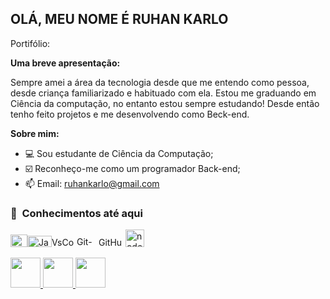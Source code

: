 ## OLÁ, MEU NOME É RUHAN KARLO
Portifólio:



**Uma breve apresentação:**

Sempre amei a área da tecnologia desde que me entendo como pessoa, desde criança familiarizado e habituado com ela. Estou me graduando em Ciência da computação, no entanto estou sempre estudando! Desde então tenho feito projetos e me desenvolvendo como Beck-end.



**Sobre mim:**


- 💻 Sou estudante de Ciência da Computação;
- ☑️ Reconheço-me como um programador Back-end;
- 📫 Email: ruhankarlo@gmail.com


<h3> 👾 &nbsp;Conhecimentos até aqui </h3>


  <img width="27" height="20" src="https://logos-download.com/wp-content/uploads/2016/10/Java_logo_icon.png" alt="Java logo"/><img width="39" height="18" src="https://img.shields.io/badge/-JavaScript-333333?style=flat&logo=javascript" alt="JavaScript-333333"/><img width="40" height="16" src="https://img.shields.io/badge/-VsCode-333333?style=flat&logo=visual-studio-code" alt="VsCode-333333"/><img width="35" height="17" src="https://img.shields.io/badge/-Git-333333?style=flat&logo=git" alt="Git-333333"/><img width="39" height="16" src="https://img.shields.io/badge/-GitHub-333333?style=flat&logo=github" alt="GitHub-333333"/>
  <img width="30" height="28" src="https://download.logo.wine/logo/Node.js/Node.js-Logo.wine.png" alt="nodejs"/>
 
  

<a href="https://www.linkedin.com/in/ruhan-karlo-da-rocha-lacerda-476b47231/" target="_blank">
  <img src="https://i.ibb.co/Kx2GSrT/linkedin.png" width="48px" height="48px">
</a>
<a href="https://www.instagram.com/ruhankarlo/" target="_blank">
  <img src="https://cdn.icon-icons.com/icons2/1211/PNG/512/1491579602-yumminkysocialmedia36_83067.png" width="48px" height="48px">
</a>
<a href="https://www.facebook.com/programador.emerson" target="_blank">
  <img src="https://cdn.icon-icons.com/icons2/642/PNG/512/facebook_icon-icons.com_59205.png" width="48px" height="48px">
</a>


